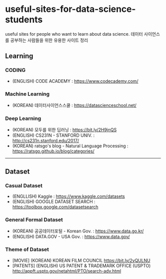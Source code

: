 # useful-sites-for-data-science-students
useful sites for people who want to learn about data science.
데이터 사이언스를 공부하는 사람들을 위한 유용한 사이트 정리

## Learning

### CODING
* (ENGLISH) CODE ACADEMY : https://www.codecademy.com/

### Machine Learning
* (KOREAN) 데이터사이언스스쿨 : https://datascienceschool.net/

### Deep Learning
* (KOREAN) 모두를 위한 딥러닝 : https://bit.ly/2H9jnQS
* (ENGLISH) CS231N - STANFORD UNIV. : http://cs231n.stanford.edu/2017/
* (KOREAN) ratsgo's blog - Natural Language Processing : https://ratsgo.github.io/blog/categories/

-------------------------------------------------------

## Dataset

### Casual Dataset 
* (ENGLLISH) Kaggle : https://www.kaggle.com/datasets
* (ENGLISH) GOOGLE DATASET SEARCH : https://toolbox.google.com/datasetsearch

### General Formal Dataset
* (KOREAN) 공공데이터포털 - Korean Gov. :  https://www.data.go.kr/
* (ENGLISH) DATA.GOV - USA Gov. : https://www.data.gov/


### Theme of Dataset
* [MOVIE] (KOREAN) KOREAN FILM COUNCIL https://bit.ly/2yQULNU
* [PATENTS] (ENGLISH) US PATENT & TRADEMARK OFFICE (USPTO) http://appft.uspto.gov/netahtml/PTO/search-adv.html
